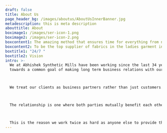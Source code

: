 ```yaml
---
draft: false
title: About Us
page_header_bg: /images/aboutus/AboutUsInnerBanner.jpg
metadescription: this is meta description
abouttitle: About
boximage1: /images/ser-icon-1.png
boximage2: /images/ser-icon-2.png
boxcontent1: The amazing method that ensures time for everything from now life!
boxcontent2: To be the top supplier of fabrics in the ladies garment industry.
boxtitle1: "24/7 "
boxtitle2: Vision
intro: >-
  We at Abhishek Synthetic Mills have been working since the last 34 years
  towards a common goal of making long term business relations with our clients.



  We treat our clients as business partners rather than just customers.



  The relationship is one where both parties mutually benefit each other over long term.



  This is the reason we work twice as hard as anyone else to provide the best quality fabric at the most competitive rates.
---
```

